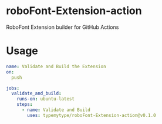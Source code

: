 # roboFont-Extension-action
RoboFont Extension builder for GitHub Actions

# Usage

```yaml
name: Validate and Build the Extension
on:
  push

jobs:
  validate_and_build:
    runs-on: ubuntu-latest
    steps:
      - name: Validate and Build
        uses: typemytype/roboFont-Extension-action@v0.1.0

```
